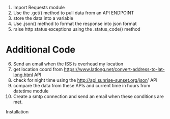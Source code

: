 1. Import Requests module
2. Use the .get() method to pull data from an API ENDPOINT
3. store the data into a variable
4. Use .json() method to format the response into json format
5. raise http status exceptions using the .status_code() method

# Additional Code
6. Send an email when the ISS is overhead my location
7. get location coord from https://www.latlong.net/convert-address-to-lat-long.html API
8. check for night time using the http://api.sunrise-sunset.org/json' API
9. compare the data from these APIs and current time in hours from datetime module 
10. Create a smtp connection and send an email when these conditions are met.

Installation